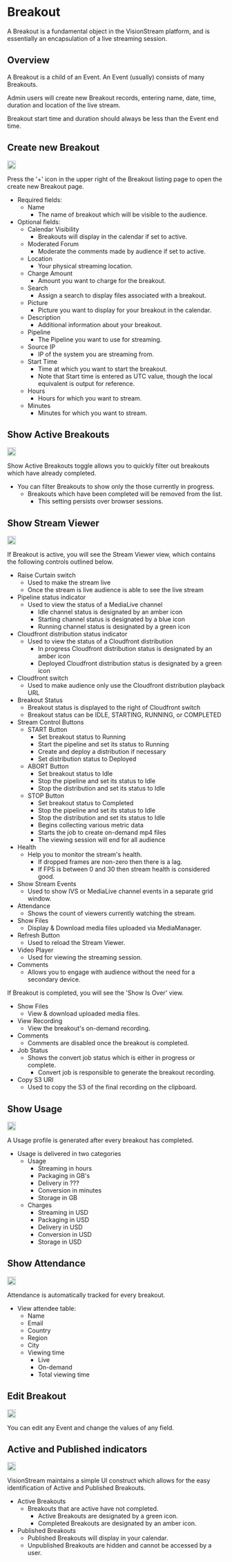 # Breakout

A Breakout is a fundamental object in the VisionStream platform, and is essentially an encapsulation of a live streaming
session.

## Overview

A Breakout is a child of an Event. An Event (usually) consists of many Breakouts.

Admin users will create new Breakout records, entering name, date, time, duration and location of the live stream.

Breakout start time and duration should always be less than the Event end time.

## Create new Breakout

<img src="https://raw.githubusercontent.com/FortAwesome/Font-Awesome/6.x/svgs/solid/plus.svg" width="20" height="20">

Press the '+' icon in the upper right of the Breakout listing page to open the create new Breakout page.

* Required fields:
  - Name
    - The name of breakout which will be visible to the audience.
* Optional fields:
  - Calendar Visibility
    - Breakouts will display in the calendar if set to active.
  - Moderated Forum
    - Moderate the comments made by audience if set to active.
  - Location
    - Your physical streaming location.
  - Charge Amount
    - Amount you want to charge for the breakout.
  - Search
    - Assign a search to display files associated with a breakout.
  - Picture
    - Picture you want to display for your breakout in the calendar.
  - Description
    - Additional information about your breakout.
  - Pipeline
    - The Pipeline you want to use for streaming.
  - Source IP
    - IP of the system you are streaming from.
  - Start Time
    - Time at which you want to start the breakout.
    - Note that Start time is entered as UTC value, though the local equivalent is output for reference.
  - Hours
    - Hours for which you want to stream.
  - Minutes
    - Minutes for which you want to stream.

## Show Active Breakouts

<img src="https://raw.githubusercontent.com/FortAwesome/Font-Awesome/6.x/svgs/solid/toggle-on.svg" width="20" height="20">

Show Active Breakouts toggle allows you to quickly filter out breakouts which have already completed.

* You can filter Breakouts to show only the those currently in progress.
    - Breakouts which have been completed will be removed from the list.
        - This setting persists over browser sessions.

## Show Stream Viewer

<img src="https://raw.githubusercontent.com/FortAwesome/Font-Awesome/6.x/svgs/solid/video.svg" width="20" height="20">

If Breakout is active, you will see the Stream Viewer view, which contains the following controls outlined below.

* Raise Curtain switch
    - Used to make the stream live
    - Once the stream is live audience is able to see the live stream
* Pipeline status indicator
    - Used to view the status of a MediaLive channel
        - Idle channel status is designated by an amber icon
        - Starting channel status is designated by a blue icon
        - Running channel status is designated by a green icon
* Cloudfront distribution status indicator
    - Used to view the status of a Cloudfront distribution
        - In progress Cloudfront distribution status is designated by an amber icon
        - Deployed Cloudfront distribution status is designated by a green icon
* Cloudfront switch
    - Used to make audience only use the Cloudfront distribution playback URL
* Breakout Status
    - Breakout status is displayed to the right of Cloudfront switch
    - Breakout status can be IDLE, STARTING, RUNNING, or COMPLETED
* Stream Control Buttons
    - START Button
        - Set breakout status to Running
        - Start the pipeline and set its status to Running
        - Create and deploy a distribution if necessary
        - Set distribution status to Deployed
    - ABORT Button
        - Set breakout status to Idle
        - Stop the pipeline and set its status to Idle
        - Stop the distribution and set its status to Idle
    - STOP Button
        - Set breakout status to Completed
        - Stop the pipeline and set its status to Idle
        - Stop the distribution and set its status to Idle
        - Begins collecting various metric data
        - Starts the job to create on-demand mp4 files
        - The viewing session will end for all audience
* Health
    - Help you to monitor the stream's health.
        - If dropped frames are non-zero then there is a lag.
        - If FPS is between 0 and 30 then stream health is considered good.
* Show Stream Events
    - Used to show IVS or MediaLive channel events in a separate grid window.
* Attendance
    - Shows the count of viewers currently watching the stream.
* Show Files
    - Display & Download media files uploaded via MediaManager.
* Refresh Button
    - Used to reload the Stream Viewer.
* Video Player
    - Used for viewing the streaming session.
* Comments
    - Allows you to engage with audience without the need for a secondary device.

If Breakout is completed, you will see the 'Show Is Over' view.
* Show Files
  - View & download uploaded media files.
* View Recording
  - View the breakout's on-demand recording.
* Comments
  - Comments are disabled once the breakout is completed.
* Job Status
  - Shows the convert job status which is either in progress or complete.
    - Convert job is responsible to generate the breakout recording.
* Copy S3 URI
  - Used to copy the S3 of the final recording on the clipboard.

## Show Usage

<img src="https://raw.githubusercontent.com/FortAwesome/Font-Awesome/6.x/svgs/solid/gauge-high.svg" width="20" height="20">

A Usage profile is generated after every breakout has completed.

* Usage is delivered in two categories
    - Usage
        - Streaming in hours
        - Packaging in GB's
        - Delivery in ???
        - Conversion in minutes
        - Storage in GB
    - Charges
        - Streaming in USD
        - Packaging in USD
        - Delivery in USD
        - Conversion in USD
        - Storage in USD

## Show Attendance

<img src="https://raw.githubusercontent.com/FortAwesome/Font-Awesome/6.x/svgs/solid/users.svg" width="20" height="20">

Attendance is automatically tracked for every breakout.

* View attendee table:
    - Name
    - Email
    - Country
    - Region
    - City
    - Viewing time
        - Live
        - On-demand
        - Total viewing time

## Edit Breakout

<img src="https://raw.githubusercontent.com/FortAwesome/Font-Awesome/6.x/svgs/solid/pen-to-square.svg" width="20" height="20">

You can edit any Event and change the values of any field.

## Active and Published indicators

<img src="https://raw.githubusercontent.com/FortAwesome/Font-Awesome/6.x/svgs/solid/circle.svg" width="20" height="20">

VisionStream maintains a simple UI construct which allows for the easy identification of Active and Published Breakouts.

* Active Breakouts
  - Breakouts that are active have not completed.
    - Active Breakouts are designated by a green icon.
    - Completed Breakouts are designated by an amber icon.
* Published Breakouts
  - Published Breakouts will display in your calendar.
  - Unpublished Breakouts are hidden and cannot be accessed by a user.
